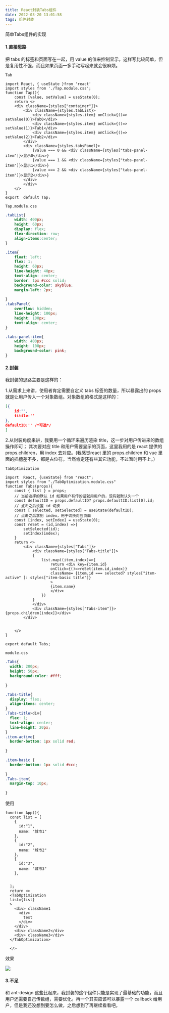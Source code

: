 ```yaml
---
title: React封装Tabs组件
date: 2022-03-20 13:01:58
tags: 组件封装
---
```


简单Tabs组件的实现

<!--more-->

#### 1.直接思路

把 tabs 的标签和页面写在一起，用 value 的值来控制显示，这样写比较简单，但是复用性不强，而且如果页面一多手动写起来就会很麻烦。

`Tab`

```React
import React, { useState }from 'react'
import styles from './Tap.module.css'; 
function Tap(){   
    const [value, setValue] = useState(0);
    return <>
    <div className={styles["container"]}>
        <div className={styles.tabList}>
            <div className={styles.item} onClick={()=> setValue(0)}>Tab0</div>
            <div className={styles.item} onClick={()=> setValue(1)}>Tab1</div>
            <div className={styles.item} onClick={()=> setValue(2)}>Tab2</div>
        </div>
        <div className={styles.tabsPanel}>
            {value === 0 && <div className={styles["tabs-panel-item"]}>显示0</div>}
            {value === 1 && <div className={styles["tabs-panel-item"]}>显示1</div>}
            {value === 2 && <div className={styles["tabs-panel-item"]}>显示2</div>}
        </div>
        </div>
    </>
}
export  default Tap;
```

`Tap.module.css`

```css
.tabList{
    width: 400px;
    height: 60px;
    display: flex;
    flex-direction: row;
    align-items:center;
}

.item{
    float: left;
    flex: 1;
    height: 60px;
    line-height: 40px;
    text-align: center;
    border: 1px #ccc solid;
    background-color: skyblue;
    margin-left: 2px;
    
}
.tabsPanel{
    overflow: hidden;
    line-height: 100px;
    height: 100px;
    text-align: center;
}

.tabs-panel-item{
    width: 400px;
    height: 100px;
    background-color: pink;
}
```

#### 2.封装

我封装的思路主要是这样的：

1.从需求上来讲，使用者肯定需要自定义 tabs 标签的数量，所以暴露出的 props 就是让用户传入一个对象数组。对象数组的格式是这样的：

```json
[{
	id:"",
	titile:''
},
defaultID:'' /*可选*/
]
```

2.从封装角度来讲，我要用一个循环来遍历渲染 title，这一步对用户传进来的数组操作即可； 其次要对应 title 和用户需要显示的页面，这里我用的是 react 提供的 props.children，用 index 去对应。(我感觉react 里的 props.children 和 vue 里面的插槽差不多，都是占位符。当然肯定还有些其它功能，不过暂时用不上。）

`TabOptimization`

```React
import  React, {useState} from "react";
import styles from "./TabOptimization.module.css"
function Tabs(props){
    const { list } = props;
    // 当前选择的默认 id 如果用户有传的话就用用户的，没有就默认头一个
    const defaultID = props.defaultID? props.defaultID:list[0].id;
    // 点击之后设置 id 切换
    const [ selected, setSelected] = useState(defaultID);
    // 点击之后拿到 index，用于切换对应页面
    const [index, setIndex] = useState(0);
    const reSet = (id,index) =>{
        setSelected(id);
        setIndex(index);      
    }
    return <>
        <div className={styles["Tabs"]}>
            <div className={styles["Tabs-title"]}>
            {
                list.map((item,index)=>{         
                    return <div key={item.id}
                    onClick={()=>reSet(item.id,index)}
                    className= {item.id === selected? styles["item-active" ]: styles["item-basic title"]}
                    >   
                    {item.name}   
                    </div>
                })
            }
            </div>
            <div className={styles["Tabs-item"]}>{props.children[index]}</div>
        </div>
       
       
    </>
}

export default Tabs;
```

`module.css`

```css
.Tabs{
  width: 200px;
  height: 50px;
  background-color: #fff;
  
}

.Tabs-title{
  display: flex;
  align-items: center;
}
.Tabs-title>div{
  flex: 1;
  text-align: center;
  line-height: 20px;
}
.item-active{
  border-bottom: 1px solid red;
  
}

.item-basic {
  border-bottom: 1px solid #ccc;
  
}
.Tabs-item{
  margin-top: 10px;
  
}
```



使用

```react
function App(){
  const list = [
    {
      id:"1",
      name: "城市1"
    },
    {
      id:"2",
      name: "城市2"
    },
    {
      id:"3",
      name: "城市3"
    },


  ];
  return <>
  <TabOptimization
  list={list}
  >
    <div> className1
      <div>
        test
      </div>
    </div>
    <div> className2</div>
    <div> className3</div>
  </TabOptimization>

  </>
```

效果

![](..\images\tabs封装.png)

#### 3.不足

和 ant-design 这些比起来，我封装的这个组件只能是实现了最基础的功能，而且用户还需要自己传数组，需要优化。再一个其实应该可以暴露一个 callback 给用户，但是我还没想到要怎么做，之后想到了再继续看看吧。
